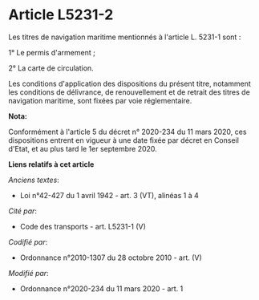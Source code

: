 # Article L5231-2

Les titres de navigation maritime mentionnés à l'article L. 5231-1 sont :

1° Le permis d'armement ;

2° La carte de circulation.

Les conditions d'application des dispositions du présent titre, notamment les conditions de délivrance, de renouvellement et
de retrait des titres de navigation maritime, sont fixées par voie réglementaire.

**Nota:**

Conformément à l'article 5 du décret n° 2020-234 du 11 mars 2020, ces dispositions entrent en vigueur à une date fixée par
décret en Conseil d'Etat, et au plus tard le 1er septembre 2020.

**Liens relatifs à cet article**

_Anciens textes_:

  - Loi n°42-427 du 1 avril 1942 - art. 3 (VT), alinéas 1 à 4

_Cité par_:

  - Code des transports - art. L5231-1 (V)

_Codifié par_:

  - Ordonnance n°2010-1307 du 28 octobre 2010 - art. (V)

_Modifié par_:

  - Ordonnance n°2020-234 du 11 mars 2020 - art. 1
